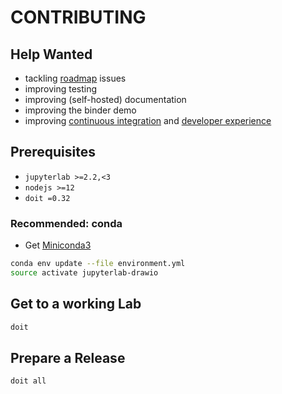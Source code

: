 # CONTRIBUTING

## Help Wanted

- tackling [roadmap](./docs/ROADMAP.dio.ipynb) issues
- improving testing
- improving (self-hosted) documentation
- improving the binder demo
- improving [continuous integration](./github/workflows/ci.yml) and
  [developer experience](./dodo.py)

## Prerequisites

- `jupyterlab >=2.2,<3`
- `nodejs >=12`
- `doit =0.32`

### Recommended: conda

- Get [Miniconda3](https://repo.anaconda.com/miniconda/)

```bash
conda env update --file environment.yml
source activate jupyterlab-drawio
```

## Get to a working Lab

```bash
doit
```

## Prepare a Release

```bash
doit all
```
